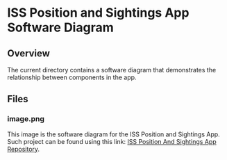 # ISS Position and Sightings App Software Diagram

## Overview
The current directory contains a software diagram that demonstrates the relationship between components in the app.

## Files
### image.png
This image is the software diagram for the ISS Position and Sightings App. Such project can be found using this link: [ISS Position And Sightings App Repository](https://github.com/DavidVenturaDiaz/ISS-position-and-sightings).
